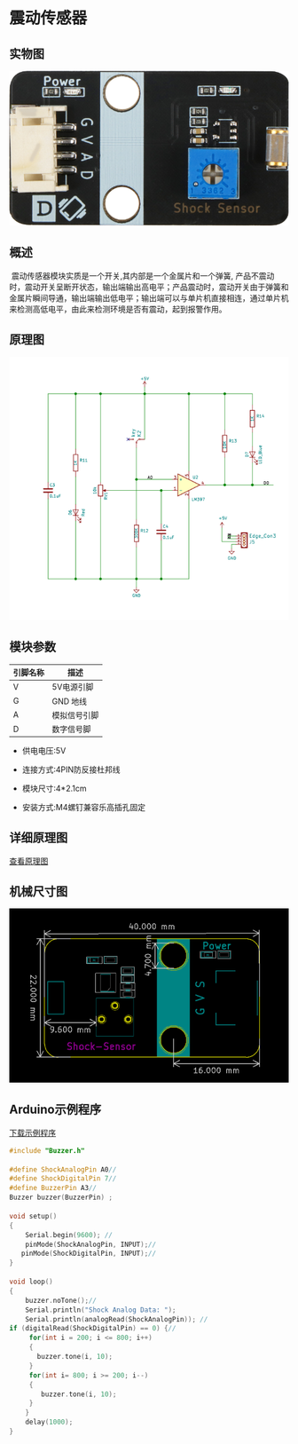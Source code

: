 # 震动传感器

## 实物图

![实物图](shock_sensor/shock_sensor.png)

## 概述

​        震动传感器模块实质是一个开关,其内部是一个金属片和一个弹簧, 产品不震动时，震动开关呈断开状态，输出端输出高电平；产品震动时，震动开关由于弹簧和金属片瞬间导通，输出端输出低电平；输出端可以与单片机直接相连，通过单片机来检测高低电平，由此来检测环境是否有震动，起到报警作用。



## 原理图

![原理图](shock_sensor/shock_sensor_schematic.png)

## 模块参数

| 引脚名称 | 描述         |
| -------- | ------------ |
| V        | 5V电源引脚   |
| G        | GND 地线     |
| A        | 模拟信号引脚 |
| D        | 数字信号脚   |

- 供电电压:5V

- 连接方式:4PIN防反接杜邦线

- 模块尺寸:4*2.1cm

- 安装方式:M4螺钉兼容乐高插孔固定



## 详细原理图

 [查看原理图](shock_sensor/shock_sensor_schematic.pdf) 

## 机械尺寸图

![机械尺寸图](shock_sensor/shock_sensor_schematic_assembly.png)

## Arduino示例程序

[下载示例程序](shock_sensor/shock_sensor.rar) 

```c++
#include "Buzzer.h"

#define ShockAnalogPin A0//
#define ShockDigitalPin 7//
#define BuzzerPin A3//
Buzzer buzzer(BuzzerPin) ;

void setup()
{
    Serial.begin(9600); //
    pinMode(ShockAnalogPin, INPUT);//
   pinMode(ShockDigitalPin, INPUT);//
}

void loop()
{
	buzzer.noTone();//
	Serial.println("Shock Analog Data: ");
	Serial.println(analogRead(ShockAnalogPin)); //
if (digitalRead(ShockDigitalPin) == 0) {//
     for(int i = 200; i <= 800; i++)
     {
       buzzer.tone(i, 10);
     }
     for(int i= 800; i >= 200; i--)
     {
        buzzer.tone(i, 10);
     }
    } 
	delay(1000);
}
```



